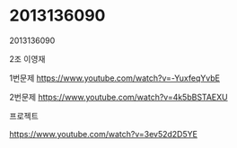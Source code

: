 # 2013136090
2013136090


2조
이영재

1번문제
https://www.youtube.com/watch?v=-YuxfeqYvbE

2번문제
https://www.youtube.com/watch?v=4k5bBSTAEXU

프로젝트

https://www.youtube.com/watch?v=3ev52d2D5YE
